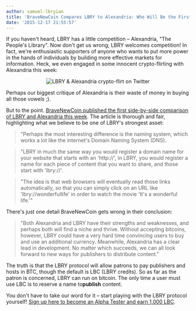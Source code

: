 ```yaml
---
author: samuel-lbryian
title: 'BraveNewCoin Compares LBRY to Alexandria: Who Will Be the First to Supplant BitTorrent?'
date: '2015-12-17 21:55:57'
---
```


If you haven't heard, LBRY has a little competition – Alexandria, "The People's Library". Now don't get us wrong; LBRY welcomes competition! In fact, we're enthusiastic supporters of anyone who wants to put more power in the hands of individuals by building more effective markets for information. Heck, we even engaged in some innocent crypto-flirting with Alexandria this week:

<p style="text-align: center;"><img src="http://i.imgur.com/KFfWju3.png" alt="LBRY & Alexandria crypto-flirt on Twitter"></p>

Perhaps our biggest critique of Alexandria is their waste of money in buying all those vowels ;).

But to the point. [BraveNewCoin published the first side-by-side comparison of LBRY and Alexandria this week](http://bravenewcoin.com/news/alexandria-vs-lbry-which-will-be-the-file-sharing-application-of-the-next-generation/). The article is thorough and fair, highlighting what we believe to be one of LBRY's strongest asset:

>"Perhaps the most interesting difference is the naming system, which works a lot like the internet's Domain Naming System (DNS).

>"LBRY in much the same way you would register a domain name for your website that starts with an 'http://', in LBRY, you would register a name for each piece of content that you want to share, and those start with 'lbry://'.

>"The idea is that web browsers will eventually read those links automatically, so that you can simply click on an URL like 'lbry://wonderfullife'  in order to watch the movie 'It's a wonderful life.'"

There's just one detail BraveNewCoin gets wrong in their conclusion:

> "Both Alexandria and LBRY have their strengths and weaknesses, and perhaps both will find a niche and thrive. Without accepting bitcoins, however, LBRY could have a very hard time convincing users to buy and use an additional currency. Meanwhile, Alexandria has a clear lead in development. No matter which succeeds, we can all look forward to new ways for publishers to distribute content."

The truth is that the LBRY protocol will allow patrons to pay publishers and hosts in BTC, though the default is LBC (LBRY credits). So as far as the patron is concerned, LBRY can run on bitcoin. The only time a user must use LBC is to reserve a name to ​**publish**​ content.

You don't have to take our word for it – start playing with the LBRY protocol yourself! [Sign up here to become an Alpha Tester and earn 1,000 LBC](https://lbry.io/get).





